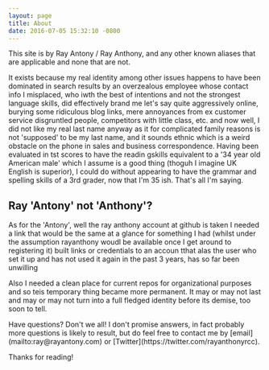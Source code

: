 ```yaml
---
layout: page
title: About
date: 2016-07-05 15:32:10 -0800
---
```


<p class="message">
  This site is by Ray Antony / Ray Anthony, and any other known aliases that are applicable and none that are not.
</p>

<p>It exists because my real identity among other issues happens to have been dominated in search results by an overzealous employee whose contact info I misplaced, who iwth the best of intentions and not the strongest language skills, did effectively brand me let's say quite aggressively online, burying some ridiculous blog links, mere annoyances from ex customer service disgruntled people, competitors with little class, etc. and now well, I did not like my real last name anyway as it for complicated family reasons is not 'supposed' to be my last name, and it sounds ethnic which is a weird obstacle on the phone in sales and business correspondence. Having been evaluated in tst scores to have the readin gskills equivalent to a '34 year old American male' which I assume is a good thing (thoguh I imagine UK English is superior), I could do without appearing to have the grammar and spelling skills of a 3rd grader, now that I'm 35
ish. That's all I'm saying.
</p>

<h2> Ray 'Antony' not 'Anthony'?</h2>
<p>As for the 'Antony', well the ray anthony account at github is taken I needed a link that would be the same at a glance for something I had (whilst under the assumption rayanthony woudl be available once I get around to registering it) built links or credentials to an accoun tthat alas the user who set it up and has not used it again in the past 3 years, has so far been unwilling </p>

<p>Also I needed a clean place for current repos for organizational purposes and so teis temporary thing became more permanent. It may or may not last and may or may not turn into a full fledged identity before its demise, too soon to tell.<?p>

<P>Have questions? Don't we all! I don't promise answers, in fact probably more questions is likely to result, but do feel free to contact me by [email](mailto:ray@rayantony.com) or [Twitter](https://twitter.com/rayanthonyrcc).</p>

<p>Thanks for reading!</p>

